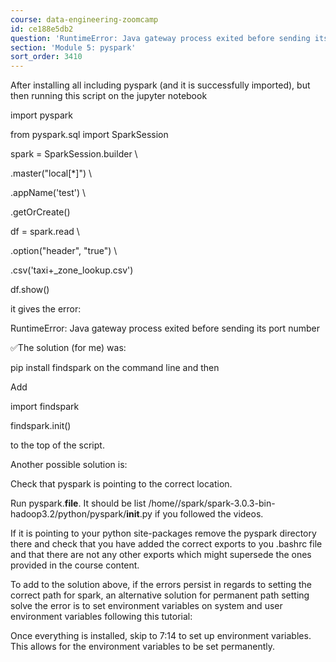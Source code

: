 ```yaml
---
course: data-engineering-zoomcamp
id: ce188e5db2
question: 'RuntimeError: Java gateway process exited before sending its port number'
section: 'Module 5: pyspark'
sort_order: 3410
---
```


After installing all including pyspark (and it is successfully imported), but then running this script on the jupyter notebook

import pyspark

from pyspark.sql import SparkSession

spark = SparkSession.builder \

.master("local[*]") \

.appName('test') \

.getOrCreate()

df = spark.read \

.option("header", "true") \

.csv('taxi+_zone_lookup.csv')

df.show()

it gives the error:

RuntimeError: Java gateway process exited before sending its port number

✅The solution (for me) was:

pip install findspark on the command line and then

Add

import findspark

findspark.init()

to the top of the script.

Another possible solution is:

Check that pyspark is pointing to the correct location.

Run pyspark.__file__. It should be list /home/<your user name>/spark/spark-3.0.3-bin-hadoop3.2/python/pyspark/__init__.py if you followed the videos.

If it is pointing to your python site-packages remove the pyspark directory there and check that you have added the correct exports to you .bashrc file and that there are not any other exports which might supersede the ones provided in the course content.

To add to the solution above, if the errors persist in regards to setting the correct path for spark,  an alternative solution for permanent path setting solve the error is  to set environment variables on system and user environment variables following this tutorial:

Once everything is installed, skip to 7:14 to set up environment variables. This allows for the environment variables to be set permanently.

